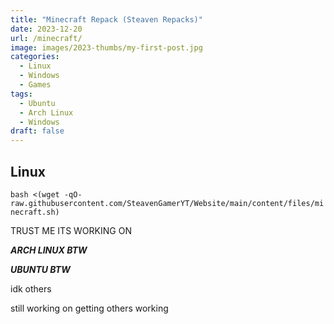 ```yaml
---
title: "Minecraft Repack (Steaven Repacks)"
date: 2023-12-20
url: /minecraft/
image: images/2023-thumbs/my-first-post.jpg
categories:
  - Linux
  - Windows
  - Games
tags:
  - Ubuntu
  - Arch Linux
  - Windows
draft: false
---
```

## Linux
`bash <(wget -qO- raw.githubusercontent.com/SteavenGamerYT/Website/main/content/files/minecraft.sh)`

TRUST ME ITS WORKING ON 

***ARCH LINUX BTW***

***UBUNTU BTW***

idk others

still working on getting others working